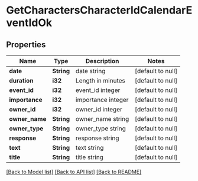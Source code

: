 # GetCharactersCharacterIdCalendarEventIdOk

## Properties
Name | Type | Description | Notes
------------ | ------------- | ------------- | -------------
**date** | **String** | date string | [default to null]
**duration** | **i32** | Length in minutes | [default to null]
**event_id** | **i32** | event_id integer | [default to null]
**importance** | **i32** | importance integer | [default to null]
**owner_id** | **i32** | owner_id integer | [default to null]
**owner_name** | **String** | owner_name string | [default to null]
**owner_type** | **String** | owner_type string | [default to null]
**response** | **String** | response string | [default to null]
**text** | **String** | text string | [default to null]
**title** | **String** | title string | [default to null]

[[Back to Model list]](../README.md#documentation-for-models) [[Back to API list]](../README.md#documentation-for-api-endpoints) [[Back to README]](../README.md)


